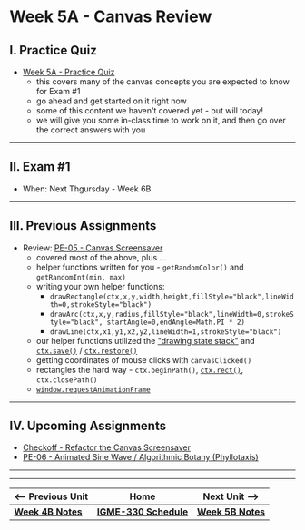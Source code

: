# Week 5A - Canvas Review

## I. Practice Quiz
- [Week 5A - Practice Quiz](../notes/week-5A-practice-quiz.md)
  - this covers many of the canvas concepts you are expected to know for Exam #1
  - go ahead and get started on it right now
  - some of this content we haven't covered yet - but will today!
  - we will give you some in-class time to work on it, and then go over the correct answers with you 

<hr>

## II. Exam #1
- When: Next Thgursday - Week 6B
<!--
- [Exam #1 Details](../notes/exam-1-details.md)
-->
  
<hr>

## III. Previous Assignments
- Review: [PE-05 - Canvas Screensaver](../pe/pe-05.md)
  - covered most of the above, plus ...
  - helper functions written for you - `getRandomColor()` and `getRandomInt(min, max)` 
  - writing your own helper functions:
    - `drawRectangle(ctx,x,y,width,height,fillStyle="black",lineWidth=0,strokeStyle="black")`
    - `drawArc(ctx,x,y,radius,fillStyle="black",lineWidth=0,strokeStyle="black", startAngle=0,endAngle=Math.PI * 2)`
    - `drawLine(ctx,x1,y1,x2,y2,lineWidth=1,strokeStyle="black")`
  - our helper functions utilized the  ["drawing state stack"](https://developer.mozilla.org/en-US/docs/Web/API/CanvasRenderingContext2D/save#the_drawing_state) and [`ctx.save()`](https://developer.mozilla.org/en-US/docs/Web/API/CanvasRenderingContext2D/save) / [`ctx.restore()`](https://developer.mozilla.org/en-US/docs/Web/API/CanvasRenderingContext2D/restore)
  - getting coordinates of mouse clicks with `canvasClicked()`
  - rectangles the hard way - `ctx.beginPath()`, [`ctx.rect()`](https://developer.mozilla.org/en-US/docs/Web/API/CanvasRenderingContext2D/rect), `ctx.closePath()`
  - [`window.requestAnimationFrame`](https://developer.mozilla.org/en-US/docs/Web/API/window/requestAnimationFrame)

<hr>

## IV. Upcoming Assignments
- [Checkoff - Refactor the Canvas Screensaver](../checkoffs/refactor-screensaver.md)
- [PE-06 - Animated Sine Wave / Algorithmic Botany (Phyllotaxis)](../pe/pe-06.md)


<hr><hr>


| <-- Previous Unit | Home | Next Unit -->
| --- | --- | --- 
| [**Week 4B Notes**](04B.md)  |  [**IGME-330 Schedule**](../schedule.md) | [**Week 5B Notes**](05B.md)
